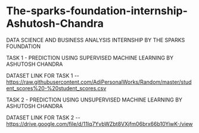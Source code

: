 # The-sparks-foundation-internship-Ashutosh-Chandra
DATA SCIENCE AND BUSINESS ANALYSIS INTERNSHIP BY THE SPARKS FOUNDATION 



TASK 1 - PREDICTION USING SUPERVISED MACHINE LEARNING 
BY ASHUTOSH CHANDRA 




DATASET LINK FOR TASK 1 -- https://raw.githubusercontent.com/AdiPersonalWorks/Random/master/student_scores%20-%20student_scores.csv



TASK 2 - PREDICTION USING UNSUPERVISED MACHINE LEARNING 
BY ASHUTOSH CHANDRA



DATASET LINK FOR TASK 2 -- https://drive.google.com/file/d/11Iq7YvbWZbt8VXjfm06brx66b10YiwK-/view
